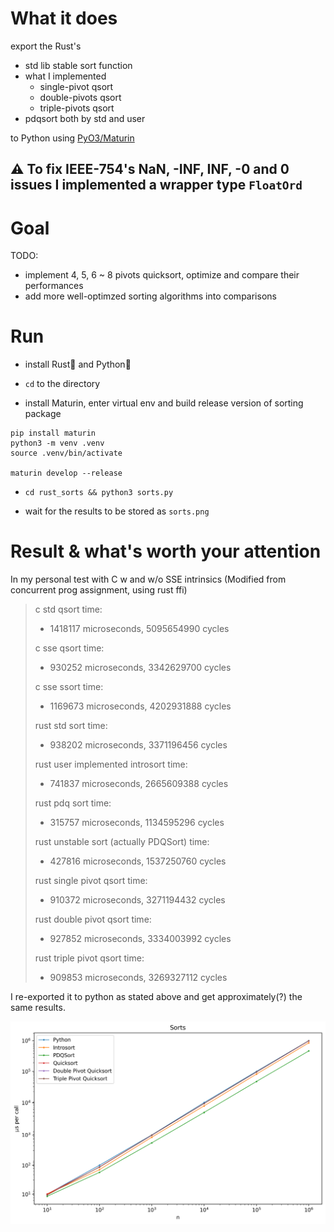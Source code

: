 # What it does

export the Rust's
- std lib stable sort function
- what I implemented
  * single-pivot qsort
  * double-pivots qsort
  * triple-pivots qsort
- pdqsort both by std and user

to Python using [PyO3/Maturin](https://github.com/PyO3/maturin)

## ⚠ To fix IEEE-754's NaN, -INF, INF, -0 and 0 issues I implemented a wrapper type `FloatOrd`


# Goal

TODO:
  
  - implement 4, 5, 6 ~ 8 pivots quicksort, optimize and compare their performances
  - add more well-optimzed sorting algorithms into comparisons

# Run

- install Rust🦀 and Python🐍

- `cd` to the directory

- install Maturin, enter virtual env and build release version of sorting package

```
pip install maturin
python3 -m venv .venv
source .venv/bin/activate

maturin develop --release
```

- `cd rust_sorts && python3 sorts.py`

- wait for the results to be stored as `sorts.png`


# Result & what's worth your attention

In my personal test with C w and w/o SSE intrinsics (Modified from concurrent prog assignment, using rust ffi)

> c std qsort time:
> 
>  - 1418117 microseconds, 5095654990 cycles
> 
> c sse qsort time:
> 
>  - 930252 microseconds, 3342629700 cycles
> 
> c sse ssort time:
> 
>  - 1169673 microseconds, 4202931888 cycles
> 
> rust std sort time:
> 
>  - 938202 microseconds, 3371196456 cycles
> 
> rust user implemented introsort time:
> 
>  - 741837 microseconds, 2665609388 cycles
> 
> rust pdq sort time:
> 
>  - 315757 microseconds, 1134595296 cycles
> 
> rust unstable sort (actually PDQSort) time:
> 
>  - 427816 microseconds, 1537250760 cycles
> 
> rust single pivot qsort time:
> 
>  - 910372 microseconds, 3271194432 cycles
> 
> rust double pivot qsort time:
> 
>  - 927852 microseconds, 3334003992 cycles
> 
> rust triple pivot qsort time:
> 
>  - 909853 microseconds, 3269327112 cycles

I re-exported it to python as stated above and get approximately(?) the same results.

<img src="https://github.com/JackySu/Rusorts/blob/master/sorts.png"></img>
